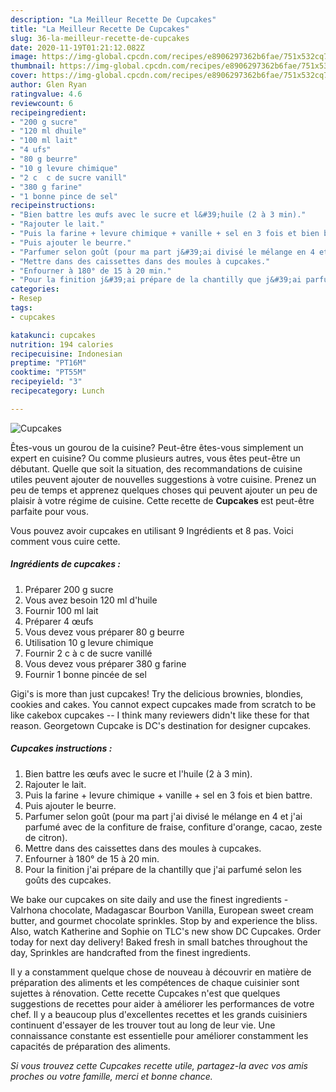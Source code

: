 ```yaml
---
description: "La Meilleur Recette De Cupcakes"
title: "La Meilleur Recette De Cupcakes"
slug: 36-la-meilleur-recette-de-cupcakes
date: 2020-11-19T01:21:12.082Z
image: https://img-global.cpcdn.com/recipes/e8906297362b6fae/751x532cq70/cupcakes-photo-principale-de-la-recette.jpg
thumbnail: https://img-global.cpcdn.com/recipes/e8906297362b6fae/751x532cq70/cupcakes-photo-principale-de-la-recette.jpg
cover: https://img-global.cpcdn.com/recipes/e8906297362b6fae/751x532cq70/cupcakes-photo-principale-de-la-recette.jpg
author: Glen Ryan
ratingvalue: 4.6
reviewcount: 6
recipeingredient:
- "200 g sucre"
- "120 ml dhuile"
- "100 ml lait"
- "4 ufs"
- "80 g beurre"
- "10 g levure chimique"
- "2 c  c de sucre vanill"
- "380 g farine"
- "1 bonne pince de sel"
recipeinstructions:
- "Bien battre les œufs avec le sucre et l&#39;huile (2 à 3 min)."
- "Rajouter le lait."
- "Puis la farine + levure chimique + vanille + sel en 3 fois et bien battre."
- "Puis ajouter le beurre."
- "Parfumer selon goût (pour ma part j&#39;ai divisé le mélange en 4 et j&#39;ai parfumé avec de la confiture de fraise, confiture d&#39;orange, cacao, zeste de citron)."
- "Mettre dans des caissettes dans des moules à cupcakes."
- "Enfourner à 180° de 15 à 20 min."
- "Pour la finition j&#39;ai prépare de la chantilly que j&#39;ai parfumé selon les goûts des cupcakes."
categories:
- Resep
tags:
- cupcakes

katakunci: cupcakes 
nutrition: 194 calories
recipecuisine: Indonesian
preptime: "PT16M"
cooktime: "PT55M"
recipeyield: "3"
recipecategory: Lunch

---
```



![Cupcakes](https://img-global.cpcdn.com/recipes/e8906297362b6fae/751x532cq70/cupcakes-photo-principale-de-la-recette.jpg)

Êtes-vous un gourou de la cuisine? Peut-être êtes-vous simplement un expert en cuisine? Ou comme plusieurs autres, vous êtes peut-être un débutant. Quelle que soit la situation, des recommandations de cuisine utiles peuvent ajouter de nouvelles suggestions à votre cuisine. Prenez un peu de temps et apprenez quelques choses qui peuvent ajouter un peu de plaisir à votre régime de cuisine. Cette recette de <strong> Cupcakes </strong> est peut-être parfaite pour vous.

<!--inarticleads1-->

Vous pouvez avoir cupcakes en utilisant 9 Ingrédients et 8 pas. Voici comment vous cuire cette.

##### Ingrédients de cupcakes :

1. Préparer 200 g sucre
1. Vous avez besoin 120 ml d&#39;huile
1. Fournir 100 ml lait
1. Préparer 4 œufs
1. Vous devez vous préparer 80 g beurre
1. Utilisation 10 g levure chimique
1. Fournir 2 c à c de sucre vanillé
1. Vous devez vous préparer 380 g farine
1. Fournir 1 bonne pincée de sel


Gigi&#39;s is more than just cupcakes! Try the delicious brownies, blondies, cookies and cakes. You cannot expect cupcakes made from scratch to be like cakebox cupcakes -- I think many reviewers didn&#39;t like these for that reason. Georgetown Cupcake is DC&#39;s destination for designer cupcakes. 

<!--inarticleads2-->

##### Cupcakes instructions :

1. Bien battre les œufs avec le sucre et l&#39;huile (2 à 3 min).
1. Rajouter le lait.
1. Puis la farine + levure chimique + vanille + sel en 3 fois et bien battre.
1. Puis ajouter le beurre.
1. Parfumer selon goût (pour ma part j&#39;ai divisé le mélange en 4 et j&#39;ai parfumé avec de la confiture de fraise, confiture d&#39;orange, cacao, zeste de citron).
1. Mettre dans des caissettes dans des moules à cupcakes.
1. Enfourner à 180° de 15 à 20 min.
1. Pour la finition j&#39;ai prépare de la chantilly que j&#39;ai parfumé selon les goûts des cupcakes.


We bake our cupcakes on site daily and use the finest ingredients - Valrhona chocolate, Madagascar Bourbon Vanilla, European sweet cream butter, and gourmet chocolate sprinkles. Stop by and experience the bliss. Also, watch Katherine and Sophie on TLC&#39;s new show DC Cupcakes. Order today for next day delivery! Baked fresh in small batches throughout the day, Sprinkles are handcrafted from the finest ingredients. 

<!--inarticleads1-->

<p>
Il y a constamment quelque chose de nouveau à découvrir en matière de préparation des aliments et les compétences de chaque cuisinier sont sujettes à rénovation. Cette recette Cupcakes n'est que quelques suggestions de recettes pour aider à améliorer les performances de votre chef. Il y a beaucoup plus d'excellentes recettes et les grands cuisiniers continuent d'essayer de les trouver tout au long de leur vie. Une connaissance constante est essentielle pour améliorer constamment les capacités de préparation des aliments.
</p>

<p>
<i>Si vous trouvez cette Cupcakes recette utile, partagez-la avec vos amis proches ou votre famille, merci et bonne chance.</i>
</p>
